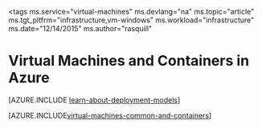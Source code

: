 <properties 
	pageTitle="Virtual Machines and Containers | Microsoft Azure" 
	description="Describes Virtual Machines, Docker and Linux containers, and their usage in groups of each in Azure, including the benefits of each and scenarios in which each approach works very well." 
	services="virtual-machines" 
	documentationCenter="virtual-machines" 
	authors="squillace" 
	manager="timlt"
	tags="azure-resource-manager,azure-service-management" 
/>
	

<tags 
	ms.service="virtual-machines" 
	ms.devlang="na" 
	ms.topic="article" 
	ms.tgt_pltfrm="infrastructure,vm-windows"
	ms.workload="infrastructure" 
	ms.date="12/14/2015" 
	ms.author="rasquill" 

# Virtual Machines and Containers in Azure

[AZURE.INCLUDE [learn-about-deployment-models](../../includes/learn-about-deployment-models-both-include.md)]

[AZURE.INCLUDE[virtual-machines-common-and-containers](../../includes/virtual-machines-common-containers.md)]
